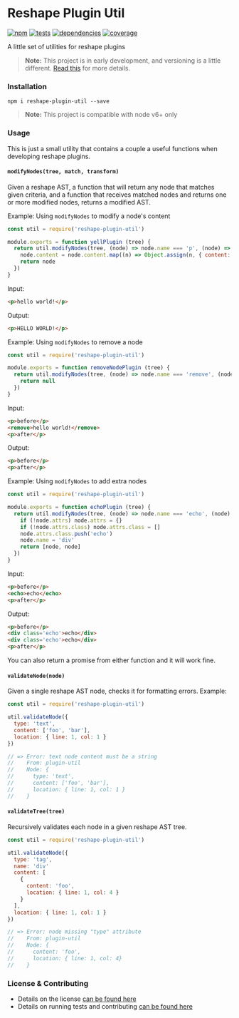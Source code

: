 # Reshape Plugin Util

[![npm](https://img.shields.io/npm/v/reshape-plugin-util.svg?style=flat-square)](https://npmjs.com/package/reshape-plugin-util)
[![tests](https://img.shields.io/travis/reshape/plugin-util.svg?style=flat-square)](https://travis-ci.org/reshape/plugin-util?branch=master)
[![dependencies](https://img.shields.io/david/reshape/plugin-util.svg?style=flat-square)](https://david-dm.org/reshape/plugin-util)
[![coverage](https://img.shields.io/coveralls/reshape/plugin-util.svg?style=flat-square)](https://coveralls.io/r/reshape/plugin-util?branch=master)

A little set of utilities for reshape plugins

> **Note:** This project is in early development, and versioning is a little different. [Read this](http://markup.im/#q4_cRZ1Q) for more details.

### Installation

`npm i reshape-plugin-util --save`

> **Note:** This project is compatible with node v6+ only

### Usage

This is just a small utility that contains a couple a useful functions when developing reshape plugins.

#### `modifyNodes(tree, match, transform)`

Given a reshape AST, a function that will return any node that matches given criteria, and a function that receives matched nodes and returns one or more modified nodes, returns a modified AST.

Example: Using `modifyNodes` to modify a node's content

```js
const util = require('reshape-plugin-util')

module.exports = function yellPlugin (tree) {
  return util.modifyNodes(tree, (node) => node.name === 'p', (node) => {
    node.content = node.content.map((n) => Object.assign(n, { content: n.content.toUpperCase() }))
    return node
  })
}
```

Input:

```html
<p>hello world!</p>
```

Output:

```html
<p>HELLO WORLD!</p>
```

Example: Using `modifyNodes` to remove a node

```js
const util = require('reshape-plugin-util')

module.exports = function removeNodePlugin (tree) {
  return util.modifyNodes(tree, (node) => node.name === 'remove', (node) => {
    return null
  })
}
```

Input:

```html
<p>before</p>
<remove>hello world!</remove>
<p>after</p>
```

Output:

```html
<p>before</p>
<p>after</p>
```

Example: Using `modifyNodes` to add extra nodes

```js
const util = require('reshape-plugin-util')

module.exports = function echoPlugin (tree) {
  return util.modifyNodes(tree, (node) => node.name === 'echo', (node) => {
    if (!node.attrs) node.attrs = {}
    if (!node.attrs.class) node.attrs.class = []
    node.attrs.class.push('echo')
    node.name = 'div'
    return [node, node]
  })
}
```

Input:

```html
<p>before</p>
<echo>echo</echo>
<p>after</p>
```

Output:

```html
<p>before</p>
<div class='echo'>echo</div>
<div class='echo'>echo</div>
<p>after</p>
```

You can also return a promise from either function and it will work fine.

#### `validateNode(node)`

Given a single reshape AST node, checks it for formatting errors. Example:

```js
const util = require('reshape-plugin-util')

util.validateNode({
  type: 'text',
  content: ['foo', 'bar'],
  location: { line: 1, col: 1 }
})

// => Error: text node content must be a string
//    From: plugin-util
//    Node: {
//      type: 'text',
//      content: ['foo', 'bar'],
//      location: { line: 1, col: 1 }
//    }
```

#### `validateTree(tree)`

Recursively validates each node in a given reshape AST tree.

```js
const util = require('reshape-plugin-util')

util.validateNode({
  type: 'tag',
  name: 'div'
  content: [
    {
      content: 'foo',
      location: { line: 1, col: 4 }
    }
  ],
  location: { line: 1, col: 1 }
})

// => Error: node missing "type" attribute
//    From: plugin-util
//    Node: {
//      content: 'foo',
//      location: { line: 1, col: 4}
//    }
```

### License & Contributing

- Details on the license [can be found here](LICENSE.md)
- Details on running tests and contributing [can be found here](contributing.md)
